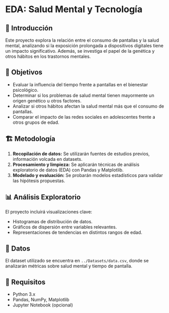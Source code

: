 # EDA: Salud Mental y Tecnología

## 📌 Introducción
Este proyecto explora la relación entre el consumo de pantallas y la salud mental, analizando si la exposición prolongada a dispositivos digitales tiene un impacto significativo. Además, se investiga el papel de la genética y otros hábitos en los trastornos mentales.

## 🎯 Objetivos
- Evaluar la influencia del tiempo frente a pantallas en el bienestar psicológico.
- Determinar si los problemas de salud mental tienen mayormente un origen genético u otros factores.
- Analizar si otros hábitos afectan la salud mental más que el consumo de pantallas.
- Comparar el impacto de las redes sociales en adolescentes frente a otros grupos de edad.

## 🏗️ Metodología
1. **Recopilación de datos:** Se utilizarán fuentes de estudios previos, información volcada en datasets.
2. **Procesamiento y limpieza:** Se aplicarán técnicas de análisis exploratorio de datos (EDA) con Pandas y Matplotlib.
3. **Modelado y evaluación:** Se probarán modelos estadísticos para validar las hipótesis propuestas.

## 📊 Análisis Exploratorio
El proyecto incluirá visualizaciones clave:
- Histogramas de distribución de datos.
- Gráficos de dispersión entre variables relevantes.
- Representaciones de tendencias en distintos rangos de edad.

## 💾 Datos
El dataset utilizado se encuentra en `../Datasets/data.csv`, donde se analizarán métricas sobre salud mental y tiempo de pantalla.

## 🚀 Requisitos
- Python 3.x
- Pandas, NumPy, Matplotlib
- Jupyter Notebook (opcional)


